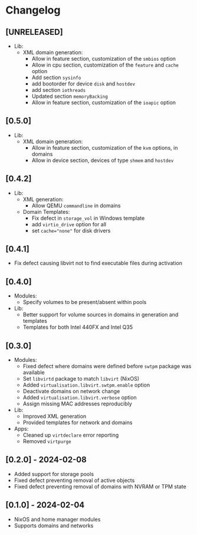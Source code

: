 # Changelog

## [UNRELEASED]
* Lib:
    * XML domain generation:
        * Allow in feature section, customization of the `smbios` option
        * Allow in cpu section, customization of the `feature` and `cache` option
        * Add section `sysinfo`
        * add bootorder for device `disk` and `hostdev`
        * add section `iothreads`
        * Updated section `memoryBacking`
        * Allow in feature section, customization of the `ioapic` option

## [0.5.0]
* Lib:
    * XML domain generation:
        * Allow in feature section, customization of the `kvm` options, in domains
        * Allow in device section, devices of type `shmem` and `hostdev`

## [0.4.2]

* Lib:
    * XML generation:
        * Allow QEMU `commandline` in domains
    * Domain Templates:
        * Fix defect in `storage_vol` in Windows template
        * add `virtio_drive` option for all
        * set `cache="none"` for disk drivers

## [0.4.1]

* Fix defect causing libvirt not to find executable files during activation

## [0.4.0]

* Modules:
    * Specify volumes to be present/absent within pools
* Lib:
    * Better support for volume sources in domains in generation and templates
    * Templates for both Intel 440FX and Intel Q35

## [0.3.0]

* Modules:
    * Fixed defect where domains were defined before `swtpm` package was available
    * Set `libvirtd` package to match `libvirt` (NixOS)
    * Added `virtualisation.libvirt.swtpm.enable` option
    * Deactivate domains on network change
    * Added `virtualisation.libvirt.verbose` option
    * Assign missing MAC addresses reproducibly
* Lib:
    * Improved XML generation
    * Provided templates for network and domains
* Apps:
    * Cleaned up `virtdeclare` error reporting
    * Removed `virtpurge`

## [0.2.0] - 2024-02-08

* Added support for storage pools
* Fixed defect preventing removal of active objects
* Fixed defect preventing removal of domains with NVRAM or TPM state

## [0.1.0] - 2024-02-04

* NixOS and home manager modules
* Supports domains and networks
